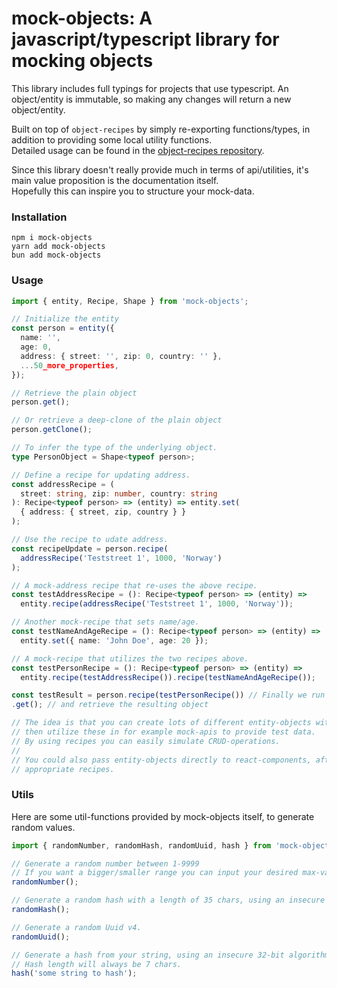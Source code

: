 # mock-objects: A javascript/typescript library for mocking objects

This library includes full typings for projects that use typescript.
An object/entity is immutable, so making any changes will return a new object/entity.

Built on top of `object-recipes` by simply re-exporting functions/types, in addition to providing some local utility functions.  
Detailed usage can be found in the [object-recipes repository](https://github.com/royhansen99/object-recipes).

Since this library doesn't really provide much in terms of api/utilities, it's main value proposition is the documentation itself.  
Hopefully this can inspire you to structure your mock-data.

### Installation

`npm i mock-objects`  
`yarn add mock-objects`  
`bun add mock-objects`

### Usage

```typescript
import { entity, Recipe, Shape } from 'mock-objects';

// Initialize the entity
const person = entity({
  name: '',
  age: 0,
  address: { street: '', zip: 0, country: '' },
  ...50_more_properties,
});

// Retrieve the plain object
person.get();

// Or retrieve a deep-clone of the plain object
person.getClone();

// To infer the type of the underlying object.
type PersonObject = Shape<typeof person>;

// Define a recipe for updating address. 
const addressRecipe = (
  street: string, zip: number, country: string
): Recipe<typeof person> => (entity) => entity.set(
  { address: { street, zip, country } }
);

// Use the recipe to udate address.
const recipeUpdate = person.recipe(
  addressRecipe('Teststreet 1', 1000, 'Norway')
);

// A mock-address recipe that re-uses the above recipe.
const testAddressRecipe = (): Recipe<typeof person> => (entity) =>
  entity.recipe(addressRecipe('Teststreet 1', 1000, 'Norway')); 

// Another mock-recipe that sets name/age.
const testNameAndAgeRecipe = (): Recipe<typeof person> => (entity) =>
  entity.set({ name: 'John Doe', age: 20 }); 

// A mock-recipe that utilizes the two recipes above.
const testPersonRecipe = (): Recipe<typeof person> => (entity) => 
  entity.recipe(testAddressRecipe()).recipe(testNameAndAgeRecipe());

const testResult = person.recipe(testPersonRecipe()) // Finally we run all the recipes
.get(); // and retrieve the resulting object 

// The idea is that you can create lots of different entity-objects with recipes, and
// then utilize these in for example mock-apis to provide test data.
// By using recipes you can easily simulate CRUD-operations.
// 
// You could also pass entity-objects directly to react-components, after applying the
// appropriate recipes.
```

### Utils

Here are some util-functions provided by mock-objects itself, to generate random values.

```typescript
import { randomNumber, randomHash, randomUuid, hash } from 'mock-objects';

// Generate a random number between 1-9999
// If you want a bigger/smaller range you can input your desired max-value as an argument. 
randomNumber();

// Generate a random hash with a length of 35 chars, using an insecure 32-bit algorithm.
randomHash();

// Generate a random Uuid v4. 
randomUuid();

// Generate a hash from your string, using an insecure 32-bit algorithm. 
// Hash length will always be 7 chars.
hash('some string to hash');
```
